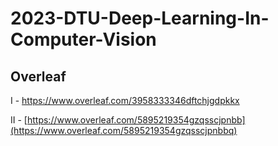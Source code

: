 # 2023-DTU-Deep-Learning-In-Computer-Vision

## Overleaf
I - https://www.overleaf.com/3958333346dftchjgdpkkx

II - [https://www.overleaf.com/5895219354gzqsscjpnbb](https://www.overleaf.com/5895219354gzqsscjpnbbq)

